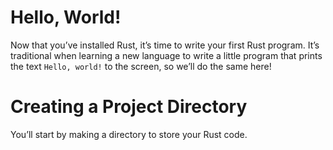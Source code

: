# Hello, World!
Now that you’ve installed Rust, it’s time to write your first Rust program. 
It’s traditional when learning a new language to write a little program that prints the text `Hello, world!` to the screen, so we’ll do the same here!

# Creating a Project Directory
You’ll start by making a directory to store your Rust code.



